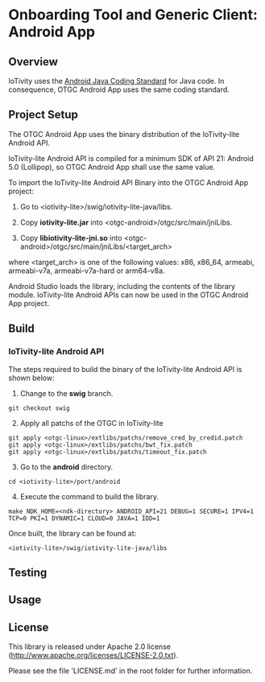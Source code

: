 <!---
  ~ //******************************************************************
  ~ //
  ~ // Copyright 2018 DEKRA Testing and Certification, S.A.U. All Rights Reserved.
  ~ //
  ~ //******************************************************************
  ~ //
  ~ // Licensed under the Apache License, Version 2.0 (the "License");
  ~ // you may not use this file except in compliance with the License.
  ~ // You may obtain a copy of the License at
  ~ //
  ~ //      http://www.apache.org/licenses/LICENSE-2.0
  ~ //
  ~ // Unless required by applicable law or agreed to in writing, software
  ~ // distributed under the License is distributed on an "AS IS" BASIS,
  ~ // WITHOUT WARRANTIES OR CONDITIONS OF ANY KIND, either express or implied.
  ~ // See the License for the specific language governing permissions and
  ~ // limitations under the License.
  ~ //
  ~ //******************************************************************
  --->
# Onboarding Tool and Generic Client: Android App
  
## Overview

IoTivity uses the [Android Java Coding Standard](https://source.android.com/setup/code-style) for Java code. In consequence, OTGC Android App uses the same coding standard.
  
## Project Setup

The OTGC Android App uses the binary distribution of the IoTivity-lite Android API.

IoTivity-lite Android API is compiled for a minimum SDK of API 21: Android 5.0 (Lollipop), so OTGC Android App shall use the same value.

To import the IoTivity-lite Android API Binary into the OTGC Android App project:

1. Go to &lt;iotivity-lite>/swig/iotivity-lite-java/libs.

2. Copy **iotivity-lite.jar** into &lt;otgc-android>/otgc/src/main/jniLibs.

3. Copy **libiotivity-lite-jni.so** into &lt;otgc-android>/otgc/src/main/jniLibs/&lt;target_arch>

where &lt;target_arch> is one of the following values: x86, x86_64, armeabi, armeabi-v7a, armeabi-v7a-hard or arm64-v8a.
    
Android Studio loads the library, including the contents of the library module. IoTivity-lite Android APIs can now be used in the OTGC Android App project.
  
## Build

### IoTivity-lite Android API

The steps required to build the binary of the IoTivity-lite Android API is shown below:

1. Change to the **swig** branch.
```
git checkout swig
```
2. Apply all patchs of the OTGC in IoTivity-lite
```
git apply <otgc-linux>/extlibs/patchs/remove_cred_by_credid.patch
git apply <otgc-linux>/extlibs/patchs/bwt_fix.patch
git apply <otgc-linux>/extlibs/patchs/timeout_fix.patch
```
3. Go to the **android** directory.
```
cd <iotivity-lite>/port/android
```
4. Execute the command to build the library.
```
make NDK_HOME=<ndk-directory> ANDROID_API=21 DEBUG=1 SECURE=1 IPV4=1 TCP=0 PKI=1 DYNAMIC=1 CLOUD=0 JAVA=1 IDD=1
```

Once built, the library can be found at:
```
<iotivity-lite>/swig/iotivity-lite-java/libs
```
  
## Testing
  
## Usage
  
## License

This library is released under Apache 2.0 license (http://www.apache.org/licenses/LICENSE-2.0.txt).

Please see the file 'LICENSE.md' in the root folder for further information.